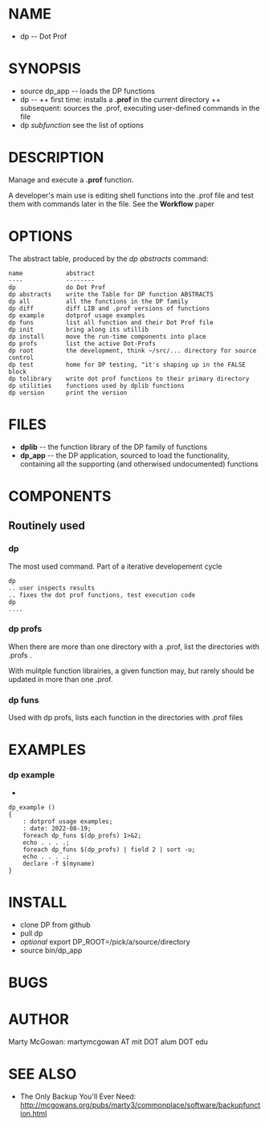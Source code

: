 
NAME
====

+ dp -- Dot Prof
 		
SYNOPSIS
========

+ source dp_app -- loads the DP functions
+ dp -- 
++ first time: installs a **.prof** in the current directory
++ subsequent: sources the .prof, executing user-defined commands in the file
+ dp _subfunction_ see the list of options

DESCRIPTION
===========

Manage and execute a **.prof** function.

A developer's  main use is editing shell functions into the .prof file and
test them with commands later in the file.   See the **Workflow** paper

OPTIONS
=======
The abstract table, produced by the *dp abstracts* command:

    name        	abstract
    ----        	--------
    dp          	do Dot Prof
    dp abstracts	write the Table for DP function ABSTRACTS
    dp all      	all the functions in the DP family
    dp diff     	diff LIB and .prof versions of functions
    dp example  	dotprof usage examples
    dp funs     	list all function and their Dot Prof file
    dp init     	bring along its utillib
    dp install  	move the run-time components into place
    dp profs    	list the active Dot-Profs
    dp root     	the development, think ~/src/... directory for source control
    dp test     	home for DP testing, "it's shaping up in the FALSE block
    dp tolibrary	write dot prof functions to their primary directory
    dp utilities	functions used by dplib functions
    dp version  	print the version


FILES
=====

* **dplib** -- the function library of the DP family of functions
* **dp_app** -- the DP application, sourced to load the functionality, containing
   all the supporting (and otherwised undocumented) functions

COMPONENTS
==========

Routinely used 
--------------

### dp 

The most used command. Part of a iterative developement cycle

    dp
	.. user inspects results
	.. fixes the dot prof functions, test execution code
	dp 
	....
	
### dp profs

When there are more than one directory with a .prof, list the directories
with .profs .

With mulitple function librairies, a given function may, but rarely should
be updated in more than one .prof.

### dp funs

Used with dp profs, lists each function in the directories with .prof files
	
EXAMPLES
========

### dp example
*

    dp_example () 
    { 
        : dotprof usage examples;
        : date: 2022-08-19;
        foreach dp_funs $(dp_profs) 1>&2;
        echo . . . .;
        foreach dp_funs $(dp_profs) | field 2 | sort -u;
        echo . . . .;
        declare -f $(myname)
    }

INSTALL
=======

* clone DP from github
* pull dp
* *optional* export DP_ROOT=/pick/a/source/directory
* source bin/dp_app 

BUGS
====

AUTHOR
======

Marty McGowan: martymcgowan AT mit DOT alum DOT edu

SEE ALSO
========

* The Only Backup You'll Ever Need:
   http://mcgowans.org/pubs/marty3/commonplace/software/backupfunction.html



